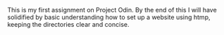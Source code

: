 This is my first assignment on Project Odin. By the end of this I will have 
solidified by basic understanding how to set up a website using htmp, keeping the directories clear
and concise.
